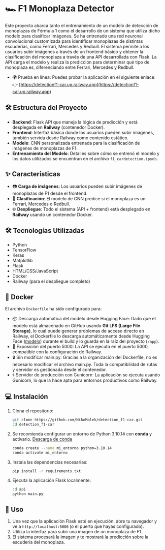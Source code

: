 # 🏎️ F1 Monoplaza Detector

Este proyecto abarca tanto el entrenamiento de un modelo de detección de monoplazas de Fórmula 1 como el desarrollo de un sistema que utiliza dicho modelo para clasificar imágenes. 
Se ha entrenado una red neuronal convolucional customizada para identificar monoplazas de distintas escuderías, como Ferrari, Mercedes y Redbull. 
El sistema permite a los usuarios subir imágenes a través de un frontend básico y obtener la clasificación del monoplaza a través de una API desarrollada con Flask. 
La API carga el modelo y realiza la predicción para determinar qué tipo de monoplaza es, diferenciando entre Ferrari, Mercedes y Redbull.

- 🌍 Prueba en línea: Puedes probar la aplicación en el siguiente enlace:
👉 [https://detectionf1-car.up.railway.app](https://detectionf1-car.up.railway.app)

## 🛠️ Estructura del Proyecto

- **Backend**: Flask API que maneja la lógica de predicción y está desplegada en **Railway** (contenedor Docker).
- **Frontend**: Interfaz básica donde los usuarios pueden subir imágenes, también servida desde Railway como contenido estático.
- **Modelo**: CNN personalizada entrenada para la clasificación de imágenes de monoplazas de F1.
- **Entrenamiento del Modelo**: Detalles sobre cómo se entrenó el modelo y los datos utilizados se encuentran en el archivo `f1_cardetection.ipynb`.

## ✨ Características

- 📷 **Carga de imágenes**: Los usuarios pueden subir imágenes de monoplazas de F1 desde el frontend.
- 🎯 **Clasificación**: El modelo de CNN predice si el monoplaza es un Ferrari, Mercedes o Redbull.
- 🌐 **Despliegue**: Todo el sistema (API + frontend) está desplegado en **Railway** usando un contenedor Docker.


## 🛠️ Tecnologías Utilizadas
- Python
- TensorFlow
- Keras
- Matplotlib
- Flask
- HTML/CSS/JavaScript
- Docker
- Railway (para el despliegue completo)

## 🐳 Docker
El archivo `Dockerfile` ha sido configurado para:

- 📦 Descarga automática del modelo desde Hugging Face: Dado que el modelo está almacenado en GitHub usando **Git LFS (Large File Storage)**, lo cual puede generar problemas de acceso directo en Railway, el Dockerfile lo descarga automáticamente desde Hugging Face ([modelo](https://huggingface.co/NikoMalek/f1-detector-model/tree/main)) durante el build y lo guarda en la raíz del proyecto (`/app`).
- 🚪 Exposición del puerto 5000: La API se ejecuta en el puerto 5000, compatible con la configuración de Railway.
- 🔒 Sin modificar main.py: Gracias a la organización del Dockerfile, no es necesario modificar el archivo main.py. Toda la compatibilidad de rutas y servidor es gestionada desde el contenedor.
- 🌀 Servidor de producción con Gunicorn: La aplicación se ejecuta usando Gunicorn, lo que la hace apta para entornos productivos como Railway.
  
## 💻 Instalación

1. Clona el repositorio:

   ```bash
   git clone https://github.com/NikoMalek/detection_f1-car.git
   cd detection_f1-car
   ```

 2. Se recomienda configurar un entorno de Python 3.10.14 con **conda** y activarlo. [Descarga de conda](https://docs.anaconda.com/free/miniconda/index.html)
    
    ```bash
    conda create --name mi_entorno python=3.10.14
    conda activate mi_entorno
    ```
    
4. Instala las dependencias necesarias:
   
   ```bash
   pip install -r requirements.txt
   ```
   
5. Ejecuta la aplicación Flask localmente:
   
    ```bash
    cd api
    python main.py
    ```
## 🚀 Uso
1. Una vez que la aplicación Flask esté en ejecución, abre tu navegador y ve a `http://localhost:5000` (o el puerto que hayas configurado).
2. Utiliza la interfaz para subir una imagen de un monoplaza de F1.
3. El sistema procesará la imagen y te mostrará la predicción sobre la escudería del monoplaza.


   
